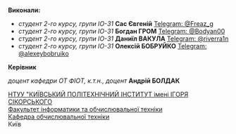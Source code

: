 <HomePage />

**Виконали:**

- *студент 2-го курсу, групи ІО-31* **Сас Євгеній** [Telegram: @Freaz_g](https://t.me/Freaz_g)  
- *студент 2-го курсу, групи ІО-31* **Богдан ГРОМ** [Telegram: @Bodyan00](https://t.me/Bodyan00)  
- *студент 2-го курсу, групи ІО-31* **Даниїл ВАКУЛА** [Telegram: @riverra1n](https://t.me/riverra1n)  
- *студент 2-го курсу, групи ІО-31* **Олексій БОБРУЙКО** [Telegram: @alexeybobruiko](https://t.me/alexeybobruiko)  

**Керівник**

*доцент кафедри ОТ ФІОТ, к.т.н., доцент* **Андрій БОЛДАК**

[НТУУ "КИЇВСЬКИЙ ПОЛІТЕХНІЧНИЙ ІНСТИТУТ імені ІГОРЯ СІКОРСЬКОГО](https://kpi.ua/)  
[Факультет інформатики та обчислювальної техніки](https://fiot.kpi.ua/)  
[Кафедра обчислювальної техніки](https://comsys.kpi.ua/)  
Київ

